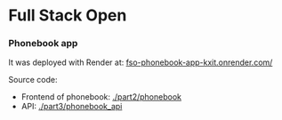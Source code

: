 # Full Stack Open

<!-- ## Index

- [Part 0](#part-0-link) 

- [Part 1](#part-1-link) 

- [Part 2](#part-2-link) 

- [Part 3](#part-3-link) 


## Part 0 [link](./part0/) 

## Part 1 [link](./part1/) 

## Part 2 [link](./part2/) 


## Part 3 [link](./part3/)  -->

### Phonebook app 
It was deployed with Render at:
[fso-phonebook-app-kxit.onrender.com/](https://fso-phonebook-app-kxit.onrender.com/)

Source code:
- Frontend of phonebook: [./part2/phonebook](./part2/phonebook/)
- API: [./part3/phonebook_api](./part3/phonebook_api/)


